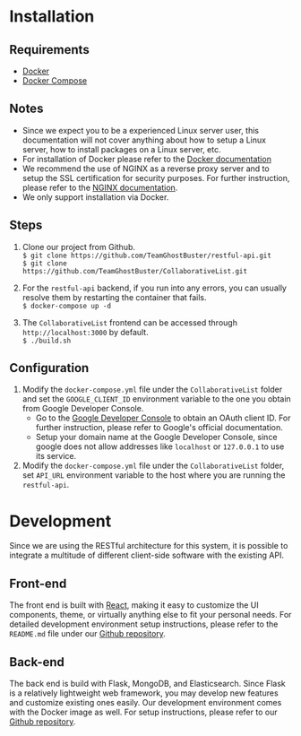 # Installation

## Requirements
* [Docker](https://www.docker.com/products/overview)
* [Docker Compose](https://docs.docker.com/compose/)

## Notes
* Since we expect you to be a experienced Linux server user, this documentation will not cover anything about how to setup a Linux server, how to install packages on a Linux server, etc.
* For installation of Docker please refer to the [Docker documentation](https://store.docker.com/editions/community/docker-ce-server-ubuntu?tab=description)
* We recommend the use of NGINX as a reverse proxy server and to setup the SSL certification for security purposes. For further instruction, please refer to the [NGINX documentation](https://www.nginx.com/resources/admin-guide/reverse-proxy/).
* We only support installation via Docker.

## Steps
1. Clone our project from Github.  
`$ git clone https://github.com/TeamGhostBuster/restful-api.git`  
`$ git clone https://github.com/TeamGhostBuster/CollaborativeList.git`

2. For the `restful-api` backend, if you run into any errors, you can usually resolve them by restarting the container that fails.     
`$ docker-compose up -d`

3. The `CollaborativeList` frontend can be accessed through `http://localhost:3000` by default.   
`$ ./build.sh`

## Configuration
1. Modify the `docker-compose.yml` file under the `CollaborativeList` folder and set the `GOOGLE_CLIENT_ID` environment variable to the one you obtain from Google Developer Console.
    * Go to the [Google Developer Console](console.developers.google.com/) to obtain an OAuth client ID. For further instruction, please refer to Google's official documentation.
    * Setup your domain name at the Google Developer Console, since google does not allow addresses like `localhost` or `127.0.0.1` to use its service.
2. Modify the `docker-compose.yml` file under the `CollaborativeList` folder, set `API_URL` environment variable to the host where you are running the `restful-api`.

# Development
Since we are using the RESTful architecture for this system, it is possible to integrate a multitude of different client-side software with the existing API.

## Front-end
The front end is built with [React](https://facebook.github.io/react/), making it easy to customize the UI components, theme, or virtually anything else to fit your personal needs. For detailed development environment setup instructions, please refer to the `README.md` file under our [Github repository](https://github.com/TeamGhostBuster/CollaborativeList).

## Back-end
The back end is build with Flask, MongoDB, and Elasticsearch. Since Flask is a relatively lightweight web framework, you may develop new features and customize existing ones easily. Our development environment comes with the Docker image as well. For setup instructions, please refer to our [Github repository](https://github.com/TeamGhostBuster/restful-api).
